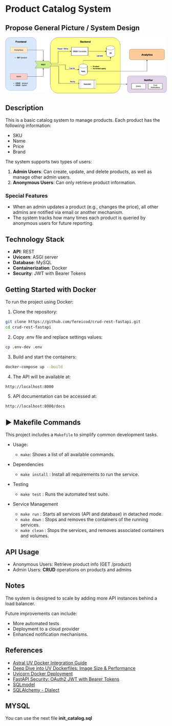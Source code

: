 # Product Catalog System

## Propose General Picture / System Design
![](https://github.com/fereicod/crud-rest-fastapi/blob/main/system-design_v1.png)

## Description
This is a basic catalog system to manage products. Each product has the following information:
- SKU
- Name
- Price
- Brand

The system supports two types of users:
1. **Admin Users**: Can create, update, and delete products, as well as manage other admin users.
2. **Anonymous Users**: Can only retrieve product information.

### Special Features
- When an admin updates a product (e.g., changes the price), all other admins are notified via email or another mechanism.
- The system tracks how many times each product is queried by anonymous users for future reporting.

## Technology Stack
- **API**: REST
- **Uvicorn**: ASGI server
- **Database**: MySQL
- **Containerization**: Docker
- **Security**: JWT with Bearer Tokens


## Getting Started with Docker
To run the project using Docker:

1. Clone the repository:
```bash
git clone https://github.com/fereicod/crud-rest-fastapi.git
cd crud-rest-fastapi
```

2. Copy .env file and replace settings values:
```bash
cp .env-dev .env
```

3. Build and start the containers:
```bash
docker-compose up --build
```

4. The API will be available at:
```bash
http://localhost:8000
```

5. API documentation can be accessed at:
```bash
http://localhost:8000/docs
```

## ▶️ Makefile Commands
This project includes a `Makefile` to simplify common development tasks.

- Usage:
  - `make`: Shows a list of all available commands.

- Dependencies
  - `make install` : Install all requirements to run the service.

- Testing
  - `make test` : Runs the automated test suite.

- Service Management
  - `make run` : Starts all services (API and database) in detached mode.
  - `make down` : Stops and removes the containers of the running services.
  - `make clean` : Stops the services, and removes associated containers and volumes.


## API Usage
- Anonymous Users: Retrieve product info (GET /product)
- Admin Users: **CRUD** operations on products and admins

## Notes
The system is designed to scale by adding more API instances behind a load balancer.

Future improvements can include:
- More automated tests
- Deployment to a cloud provider
- Enhanced notification mechanisms.

## References
- [Astral UV Docker Integration Guide](https://docs.astral.sh/uv/guides/integration/docker/)
- [Deep Dive into UV Dockerfiles: Image Size & Performance](https://medium.com/@benitomartin/deep-dive-into-uv-dockerfiles-by-astral-image-size-performance-best-practices-5790974b9579)
- [Uvicorn Docker Deployment](https://www.uvicorn.org/deployment/docker/)
- [FastAPI Security: OAuth2 JWT with Bearer Tokens](https://fastapi.tiangolo.com/tutorial/security/oauth2-jwt/?h=bearer#hash-and-verify-the-passwords)
- [SQLmodel](https://sqlmodel.tiangolo.com/)
- [SQLAlchemy - Dialect](https://docs.sqlalchemy.org/en/20/dialects/index.html)

## MYSQL
You can use the next file **init_catalog.sql**
